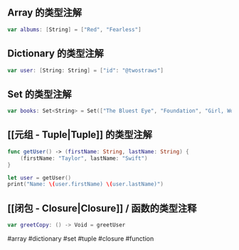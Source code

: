 ## Array 的类型注解

```swift
var albums: [String] = ["Red", "Fearless"]
```

## Dictionary 的类型注解

```swift
var user: [String: String] = ["id": "@twostraws"]
```

## Set 的类型注解

```swift
var books: Set<String> = Set(["The Bluest Eye", "Foundation", "Girl, Woman, Other"])
```

## [[元组 - Tuple|Tuple]] 的类型注解

```swift
func getUser() -> (firstName: String, lastName: String) {
    (firstName: "Taylor", lastName: "Swift")
}

let user = getUser()
print("Name: \(user.firstName) \(user.lastName)")
```

## [[闭包 - Closure|Closure]] / 函数的类型注释

```swift
var greetCopy: () -> Void = greetUser
```

#array #dictionary #set #tuple #closure #function 